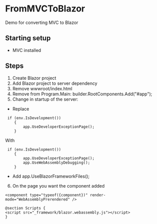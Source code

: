 # FromMVCToBlazor
Demo for converting MVC to Blazor

## Starting setup
- MVC installed

## Steps
1. Create Blazor project
2. Add Blazor project to server dependency
3. Remove wwwroot/index.html
4. Remove from Program.Main: builder.RootComponents.Add<App>("#app");
5. Change in startup of the server:
  - Replace 
  ``` 
   if (env.IsDevelopment())
      {
          app.UseDeveloperExceptionPage();
      }
  ```
  With 
  ```
   if (env.IsDevelopment())
      {
          app.UseDeveloperExceptionPage();
          app.UseWebAssemblyDebugging();
      }
  ```
  - Add app.UseBlazorFrameworkFiles();

6. On the page you want the component added
```
<component type="typeof({component})" render-mode="WebAssemblyPrerendered" />

@section Scripts {
<script src="_framework/blazor.webassembly.js"></script>
}
```

